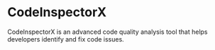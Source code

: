 # CodeInspectorX
CodeInspectorX is an advanced code quality analysis tool that helps developers identify and fix code issues.
